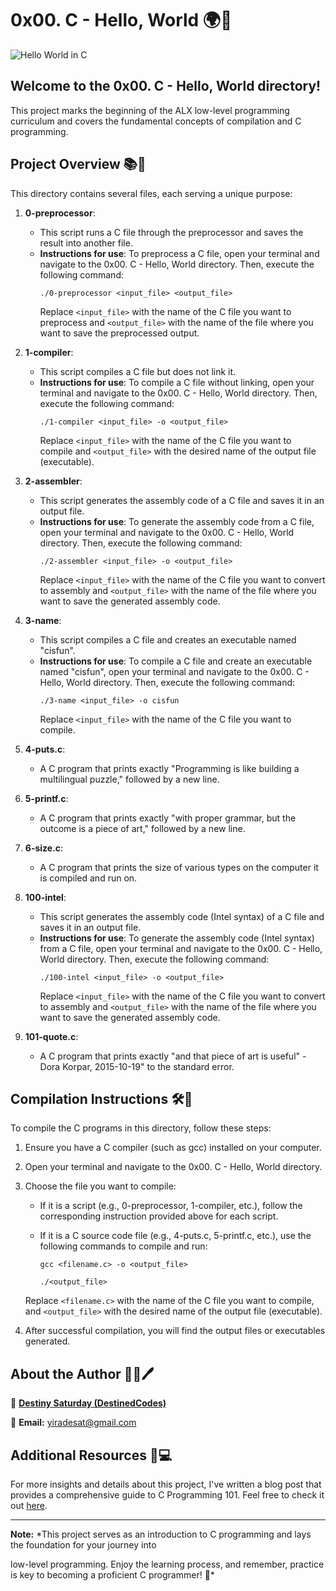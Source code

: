 # 0x00. C - Hello, World 🌍🚀

![Hello World in C](https://github.com/DestinedCodes/alx-low_level_programming/assets/84413505/0bd657c6-1376-4960-a42e-42febce786da)

## Welcome to the 0x00. C - Hello, World directory!

This project marks the beginning of the ALX low-level programming curriculum and covers the fundamental concepts of compilation and C programming.

## Project Overview 📚🔧

This directory contains several files, each serving a unique purpose:

1. **0-preprocessor**:
   - This script runs a C file through the preprocessor and saves the result into another file.
   - **Instructions for use**: To preprocess a C file, open your terminal and navigate to the 0x00. C - Hello, World directory. Then, execute the following command:
     ```
     ./0-preprocessor <input_file> <output_file>
     ```
     Replace `<input_file>` with the name of the C file you want to preprocess and `<output_file>` with the name of the file where you want to save the preprocessed output.

2. **1-compiler**:
   - This script compiles a C file but does not link it.
   - **Instructions for use**: To compile a C file without linking, open your terminal and navigate to the 0x00. C - Hello, World directory. Then, execute the following command:
     ```
     ./1-compiler <input_file> -o <output_file>
     ```
     Replace `<input_file>` with the name of the C file you want to compile and `<output_file>` with the desired name of the output file (executable).

3. **2-assembler**:
   - This script generates the assembly code of a C file and saves it in an output file.
   - **Instructions for use**: To generate the assembly code from a C file, open your terminal and navigate to the 0x00. C - Hello, World directory. Then, execute the following command:
     ```
     ./2-assembler <input_file> -o <output_file>
     ```
     Replace `<input_file>` with the name of the C file you want to convert to assembly and `<output_file>` with the name of the file where you want to save the generated assembly code.

4. **3-name**:
   - This script compiles a C file and creates an executable named "cisfun".
   - **Instructions for use**: To compile a C file and create an executable named "cisfun", open your terminal and navigate to the 0x00. C - Hello, World directory. Then, execute the following command:
     ```
     ./3-name <input_file> -o cisfun
     ```
     Replace `<input_file>` with the name of the C file you want to compile.

5. **4-puts.c**:
   - A C program that prints exactly "Programming is like building a multilingual puzzle," followed by a new line.

6. **5-printf.c**:
   - A C program that prints exactly "with proper grammar, but the outcome is a piece of art," followed by a new line.

7. **6-size.c**:
   - A C program that prints the size of various types on the computer it is compiled and run on.

8. **100-intel**:
   - This script generates the assembly code (Intel syntax) of a C file and saves it in an output file.
   - **Instructions for use**: To generate the assembly code (Intel syntax) from a C file, open your terminal and navigate to the 0x00. C - Hello, World directory. Then, execute the following command:
     ```
     ./100-intel <input_file> -o <output_file>
     ```
     Replace `<input_file>` with the name of the C file you want to convert to assembly and `<output_file>` with the name of the file where you want to save the generated assembly code.

9. **101-quote.c**:
   - A C program that prints exactly "and that piece of art is useful" - Dora Korpar, 2015-10-19" to the standard error.

## Compilation Instructions 🛠️🔧

To compile the C programs in this directory, follow these steps:

1. Ensure you have a C compiler (such as gcc) installed on your computer.

2. Open your terminal and navigate to the 0x00. C - Hello, World directory.

3. Choose the file you want to compile:

   - If it is a script (e.g., 0-preprocessor, 1-compiler, etc.), follow the corresponding instruction provided above for each script.
   
   - If it is a C source code file (e.g., 4-puts.c, 5-printf.c, etc.), use the following commands to compile and run:

     ```
     gcc <filename.c> -o <output_file>
     ```

     ```
     ./<output_file>
     ```

   Replace `<filename.c>` with the name of the C file you want to compile, and `<output_file>` with the desired name of the output file (executable).

4. After successful compilation, you will find the output files or executables generated.

## About the Author 👨‍💻🖊️

👤 [**Destiny Saturday (DestinedCodes)**](https://github.com/DestinedCodes/)

📧 **Email:** yiradesat@gmail.com

## Additional Resources 📖💻

For more insights and details about this project, I've written a blog post that provides a comprehensive guide to C Programming 101. Feel free to check it out [here](https://blog.destinedcodes.me/c-programming-101).

---

**Note:** *This project serves as an introduction to C programming and lays the foundation for your journey into

 low-level programming. Enjoy the learning process, and remember, practice is key to becoming a proficient C programmer! 🚀*
